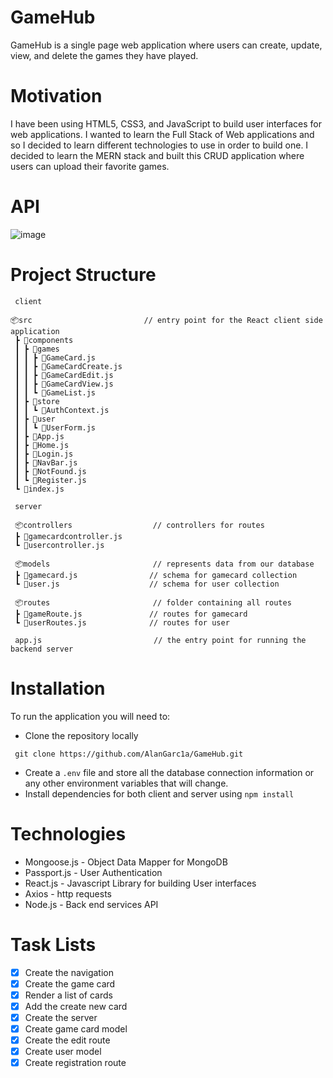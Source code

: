 # GameHub

GameHub is a single page web application where users can create, update, view, and delete the games they have played.

# Motivation

I have been using HTML5, CSS3, and JavaScript to build user interfaces for web applications. I wanted to learn the Full Stack of Web applications
and so I decided to learn different technologies to use in order to build one. I decided to learn the MERN stack and built
this CRUD application where users can upload their favorite games.

# API

![image](https://user-images.githubusercontent.com/32556354/129487856-c49c5ef7-27cc-4a35-8bb9-c5d6ef9cf4c7.png)

# Project Structure

```
 client 

📦src                         // entry point for the React client side application
 ┣ 📂components
 ┃ ┣ 📂games
 ┃ ┃ ┣ 📜GameCard.js
 ┃ ┃ ┣ 📜GameCardCreate.js
 ┃ ┃ ┣ 📜GameCardEdit.js
 ┃ ┃ ┣ 📜GameCardView.js
 ┃ ┃ ┗ 📜GameList.js
 ┃ ┣ 📂store
 ┃ ┃ ┗ 📜AuthContext.js
 ┃ ┣ 📂user
 ┃ ┃ ┗ 📜UserForm.js
 ┃ ┣ 📜App.js
 ┃ ┣ 📜Home.js
 ┃ ┣ 📜Login.js
 ┃ ┣ 📜NavBar.js
 ┃ ┣ 📜NotFound.js
 ┃ ┗ 📜Register.js
 ┗ 📜index.js

 server

 📦controllers                  // controllers for routes
 ┣ 📜gamecardcontroller.js
 ┗ 📜usercontroller.js

 📦models                       // represents data from our database
 ┣ 📜gamecard.js                // schema for gamecard collection
 ┗ 📜user.js                    // schema for user collection

 📦routes                       // folder containing all routes
 ┣ 📜gameRoute.js               // routes for gamecard
 ┗ 📜userRoutes.js              // routes for user

 app.js                         // the entry point for running the backend server

```

# Installation

To run the application you will need to:

* Clone the repository locally

```
 git clone https://github.com/AlanGarc1a/GameHub.git
```

* Create a ``` .env ``` file and store all the database connection information or any other environment variables that will change.
* Install dependencies for both client and server using ``` npm install ```

# Technologies

* Mongoose.js - Object Data Mapper for MongoDB
* Passport.js - User Authentication 
* React.js - Javascript Library for building User interfaces
* Axios - http requests
* Node.js - Back end services API

# Task Lists

- [x] Create the navigation
- [x] Create the game card
- [x] Render a list of cards
- [x] Add the create new card
- [x] Create the server
- [x] Create game card model
- [x] Create the edit route
- [x] Create user model
- [x] Create registration route